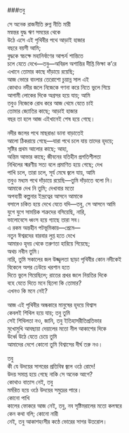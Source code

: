 ###তবু

সে অনেক রাজনীতি রুগ্ন নীতি মারী  
মন্বন্তর যুদ্ধ ঋণ সময়ের থেকে  
উঠে এসে এই পৃথিবীর পথে আড়াই হাজার  
বছরে বয়সী আমি;  
বুদ্ধকে স্বচক্ষে মহানির্বাণের আশ্চর্য শান্তিতে  
চলে যেতে দেখে―তবু―অবিরল অশান্তির দীপ্তি ভিক্ষা ক’রে  
এখানে তোমার কাছে দাঁড়ায়ে রয়েছি;  
আজ ভোরে বাংলার তেরোশো চুয়ান্ন সাল এই  
কোথাও নদীর জলে নিজেকে গণনা করে নিতে ভুলে গিয়ে  
আগামী লোকের দিকে অগ্রসর হয়ে যায়; আমি  
তবুও নিজেকে রোধ করে আজ থেমে যেতে চাই  
তোমার জ্যোতির কাছে; আড়াই হাজার  
বছর তা হলে আজ এইখানেই শেষ হয়ে গেছে।  

নদীর জলের পথে মাছরাঙা ডানা বাড়াতেই  
আলো ঠিকরায়ে গেছে―যারা পথে চলে যায় তাদের হৃদয়ে;  
সৃষ্টির প্রথম আলোর কাছে; আহা,  
অন্তিম আভার কাছে; জীবনের যতিহীন প্রগতিশীলতা  
নিখিলের স্মরণীয় সত্য বলে প্রমাণিত হয়ে গেছে; দেখ  
পাখি চলে, তারা চলে, সূর্য মেঘে জ্বলে যায়, আমি  
তবুও মধ্যম পথে দাঁড়ায়ে রয়েছি―তুমি দাঁড়াতে বলো নি।  
আমাকে দেখ নি তুমি; দেখাবার মতো  
অপব্যয়ী কল্পনার ইন্দ্রত্বের আসনে আমাকে  
বসালে চকিত হয়ে দেখে যেতে যদি―তবু, সে আসনে আমি  
যুগে যুগে সাময়িক শত্রুদের বসিয়েছি, নারি,  
ভালোবেসে ধ্বংস হয়ে গ্যাছে তারা সব।  
এ রকম অন্তহীন পটভূমিকায়―প্রেমে―  
নতুন ঈশ্বরদের বারবার লুপ্ত হতে দেখে  
আমারও হৃদয় থেকে তরুণতা হারিয়ে গিয়েছে;  
অথচ নবীন তুমি।  
নারি, তুমি সকালের জল উজ্জ্বলতা ছাড়া পৃথিবীর কোন নদীকেই  
বিকেলে অপর ঢেউয়ে খরশান হতে  
দিতে ভুলে গিয়েছিলে; রাতের প্রখর জলে নিয়তির দিকে  
বহে যেতে দিতে মনে ছিলো কি তোমার?  
এখনও কি মনে নেই?  

আজ এই পৃথিবীর অন্ধকারে মানুষের হৃদয়ে বিশ্বাস  
কেবলই শিথিল হয়ে যায়; তবু তুমি  
সেই শিথিলতা নও, জানি, তবু ইতিহাসরীতিপ্রতিভার  
মুখোমুখি আবছায়া দেয়ালের মতো নীল আকাশের দিকে  
উর্ধ্বে উঠে যেতে চেয়ে তুমি  
আমাদের দেশে কোনো তুমি বিশ্বাসের দীর্ঘ তরু নও।  

তবু  
কী যে উদয়ের সাগরের প্রতিবিম্ব জ্বলে ওঠে রোদে!  
উদয় সমাপ্ত হয়ে গেছে নাকি সে অনেক আগে?  
কোথাও বাতাস নেই, তবু  
মর্মরিত হয়ে ওঠে উদয়ের সমুদ্রের পারে।  
কোনো পাখি  
কালের ফোকরে আজ নেই, তবু, নব সৃষ্টিমরালের মতো কলস্বরে  
কেন কথা বলি; কোনো নারী  
নেই, তবু আকাশহংসীর কণ্ঠে ভোরের সাগর উতরোল।  
